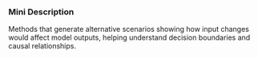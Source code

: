 ### Mini Description

Methods that generate alternative scenarios showing how input changes would affect model outputs, helping understand decision boundaries and causal relationships.
